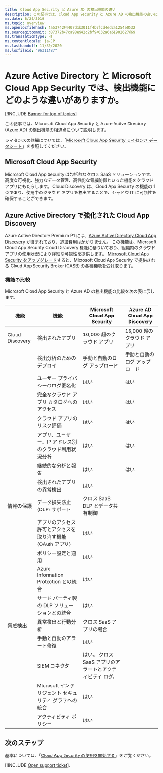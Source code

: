 ```yaml
---
title: Cloud App Security と Azure AD の検出機能の違い
description: この記事では、Cloud App Security と Azure AD の検出機能の違いについて説明します。
ms.date: 8/29/2019
ms.topic: overview
ms.openlocfilehash: 4a5374294407d1b3011f4b7fcd4edca1254e0532
ms.sourcegitcommit: d87372b47ca98e942c2bf94032a6a61902627d69
ms.translationtype: HT
ms.contentlocale: ja-JP
ms.lasthandoff: 11/30/2020
ms.locfileid: "96311487"
---
```

# <a name="what-are-the-differences-in-discovery-capabilities-for-azure-active-directory-and-microsoft-cloud-app-security"></a>Azure Active Directory と Microsoft Cloud App Security では、検出機能にどのような違いがありますか。

[!INCLUDE [Banner for top of topics](includes/banner.md)]

この記事では、Microsoft Cloud App Security と Azure Active Directory (Azure AD) の検出機能の相違点について説明します。

ライセンスの詳細については、「[Microsoft Cloud App Security ライセンス データシート](https://aka.ms/mcaslicensing)」を参照してください。

## <a name="microsoft-cloud-app-security"></a>Microsoft Cloud App Security

Microsoft Cloud App Security は包括的なクロス SaaS ソリューションです。高度な可視化、強力なデータ管理、高性能な脅威防御といった機能をクラウド アプリにもたらします。 Cloud Discovery は、Cloud App Security の機能の 1 つであり、使用中のクラウド アプリを検出することで、シャドウ IT に可視性を確保することができます。

## <a name="enhanced-cloud-app-discovery-in-azure-active-directory"></a>Azure Active Directory で強化された Cloud App Discovery

Azure Active Directory Premium P1 には、[Azure Active Directory Cloud App Discovery](./set-up-cloud-discovery.md) が含まれており、追加費用はかかりません。 この機能は、Microsoft Cloud App Security Cloud Discovery 機能に基づいており、組織内のクラウド アプリの使用状況により詳細な可視性を提供します。 [Microsoft Cloud App Security をアップグレード](https://www.microsoft.com/cloud-platform/cloud-app-security)すると、Microsoft Cloud App Security で提供される Cloud App Security Broker (CASB) の各種機能を受け取ります。

### <a name="feature-comparison"></a>機能の比較

Microsoft Cloud App Security と Azure AD の検出機能の比較を次の表に示します。

|機能|機能|Microsoft Cloud App Security|Azure AD Cloud App Discovery|
|----|----|----|----|
|Cloud Discovery|検出されたアプリ|16,000 超のクラウド アプリ|16,000 超のクラウド アプリ|
||検出分析のためのデプロイ|手動と自動のログ アップロード|手動と自動のログ アップロード|
||ユーザー プライバシーのログ匿名化|はい|はい|
||完全なクラウド アプリ カタログへのアクセス|はい|はい|
||クラウド アプリのリスク評価|はい|はい|
||アプリ、ユーザー、IP アドレス別のクラウド利用状況分析|はい|はい|
||継続的な分析と報告|はい|はい|
||検出されたアプリの異常検出|はい||
|情報の保護|データ損失防止 (DLP) サポート|クロス SaaS DLP とデータ共有制御||
||アプリのアクセス許可とアクセスを取り消す機能 (OAuth アプリ)|はい||
||ポリシー設定と適用|はい||
||Azure Information Protection との統合 |はい||
||サード パーティ製の DLP ソリューションとの統合|はい||
|脅威検出|異常検出と行動分析|クロス SaaS アプリの場合||
||手動と自動のアラート修復|はい||
||SIEM コネクタ|はい。 クロス SaaS アプリのアラートとアクティビティ ログ。||
||Microsoft インテリジェント セキュリティ グラフへの統合|はい||
||アクティビティ ポリシー|はい||

## <a name="next-steps"></a>次のステップ

基本については、「[Cloud App Security の使用を開始する](getting-started-with-cloud-app-security.md)」をご覧ください。

[!INCLUDE [Open support ticket](includes/support.md)].